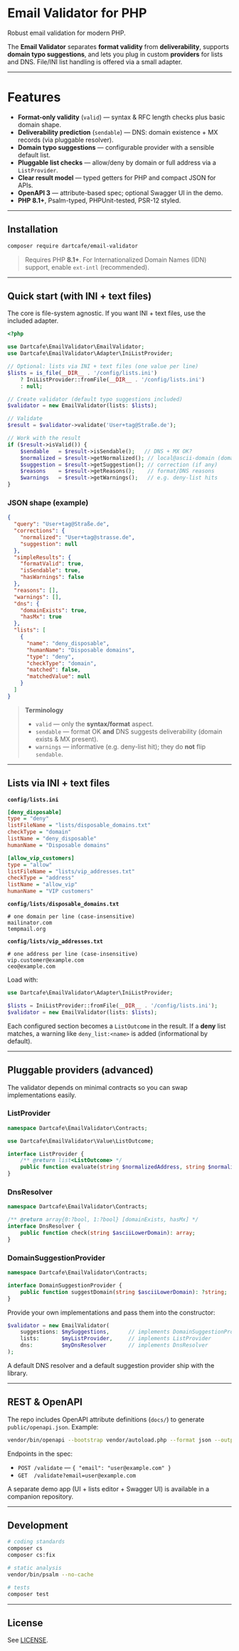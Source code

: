 # Email Validator for PHP

Robust email validation for modern PHP.

The **Email Validator** separates **format validity** from **deliverability**, supports **domain typo suggestions**, and lets you plug in custom **providers** for lists and DNS. File/INI list handling is offered via a small adapter.

---

# Features

- **Format-only validity** (`valid`) — syntax & RFC length checks plus basic domain shape.
- **Deliverability prediction** (`sendable`) — DNS: domain existence + MX records (via pluggable resolver).
- **Domain typo suggestions** — configurable provider with a sensible default list.
- **Pluggable list checks** — allow/deny by domain or full address via a `ListProvider`.
- **Clear result model** — typed getters for PHP and compact JSON for APIs.
- **OpenAPI 3** — attribute-based spec; optional Swagger UI in the demo.
- **PHP 8.1+**, Psalm-typed, PHPUnit-tested, PSR-12 styled.

---

## Installation

```bash
composer require dartcafe/email-validator
```

> Requires PHP **8.1+**. For Internationalized Domain Names (IDN) support, enable `ext-intl` (recommended).

---

## Quick start (with INI + text files)

The core is file-system agnostic. If you want INI + text files, use the included adapter.

```php
<?php

use Dartcafe\EmailValidator\EmailValidator;
use Dartcafe\EmailValidator\Adapter\IniListProvider;

// Optional: lists via INI + text files (one value per line)
$lists = is_file(__DIR__ . '/config/lists.ini')
    ? IniListProvider::fromFile(__DIR__ . '/config/lists.ini')
    : null;

// Create validator (default typo suggestions included)
$validator = new EmailValidator(lists: $lists);

// Validate
$result = $validator->validate('User+tag@Straße.de');

// Work with the result
if ($result->isValid()) {
    $sendable   = $result->isSendable();   // DNS + MX OK?
    $normalized = $result->getNormalized(); // local@ascii-domain (domain lowercased)
    $suggestion = $result->getSuggestion(); // correction (if any)
    $reasons    = $result->getReasons();    // format/DNS reasons
    $warnings   = $result->getWarnings();   // e.g. deny-list hits
}
```

### JSON shape (example)
```json
{
  "query": "User+tag@Straße.de",
  "corrections": {
    "normalized": "User+tag@strasse.de",
    "suggestion": null
  },
  "simpleResults": {
    "formatValid": true,
    "isSendable": true,
    "hasWarnings": false
  },
  "reasons": [],
  "warnings": [],
  "dns": {
    "domainExists": true,
    "hasMx": true
  },
  "lists": [
    {
      "name": "deny_disposable",
      "humanName": "Disposable domains",
      "type": "deny",
      "checkType": "domain",
      "matched": false,
      "matchedValue": null
    }
  ]
}
```

> **Terminology**
> - `valid` — only the **syntax/format** aspect.
> - `sendable` — format OK **and** DNS suggests deliverability (domain exists & MX present).
> - `warnings` — informative (e.g. deny-list hit); they do **not** flip `sendable`.

---

## Lists via INI + text files

**`config/lists.ini`**
```ini
[deny_disposable]
type = "deny"
listFileName = "lists/disposable_domains.txt"
checkType = "domain"
listName = "deny_disposable"
humanName = "Disposable domains"

[allow_vip_customers]
type = "allow"
listFileName = "lists/vip_addresses.txt"
checkType = "address"
listName = "allow_vip"
humanName = "VIP customers"
```

**`config/lists/disposable_domains.txt`**
```
# one domain per line (case-insensitive)
mailinator.com
tempmail.org
```

**`config/lists/vip_addresses.txt`**
```
# one address per line (case-insensitive)
vip.customer@example.com
ceo@example.com
```

Load with:

```php
use Dartcafe\EmailValidator\Adapter\IniListProvider;

$lists = IniListProvider::fromFile(__DIR__ . '/config/lists.ini');
$validator = new EmailValidator(lists: $lists);
```

Each configured section becomes a `ListOutcome` in the result. If a **deny** list matches, a warning like `deny_list:<name>` is added (informational by default).

---

## Pluggable providers (advanced)

The validator depends on minimal contracts so you can swap implementations easily.

### ListProvider
```php
namespace Dartcafe\EmailValidator\Contracts;

use Dartcafe\EmailValidator\Value\ListOutcome;

interface ListProvider {
    /** @return list<ListOutcome> */
    public function evaluate(string $normalizedAddress, string $normalizedDomain): array;
}
```

### DnsResolver
```php
namespace Dartcafe\EmailValidator\Contracts;

/** @return array{0:?bool, 1:?bool} [domainExists, hasMx] */
interface DnsResolver {
    public function check(string $asciiLowerDomain): array;
}
```

### DomainSuggestionProvider
```php
namespace Dartcafe\EmailValidator\Contracts;

interface DomainSuggestionProvider {
    public function suggestDomain(string $asciiLowerDomain): ?string;
}
```

Provide your own implementations and pass them into the constructor:

```php
$validator = new EmailValidator(
    suggestions: $mySuggestions,      // implements DomainSuggestionProvider
    lists:       $myListProvider,     // implements ListProvider
    dns:         $myDnsResolver       // implements DnsResolver
);
```

A default DNS resolver and a default suggestion provider ship with the library.

---

## REST & OpenAPI

The repo includes OpenAPI attribute definitions (`docs/`) to generate `public/openapi.json`. Example:

```bash
vendor/bin/openapi --bootstrap vendor/autoload.php --format json --output public/openapi.json docs
```

Endpoints in the spec:
- `POST /validate` — `{ "email": "user@example.com" }`
- `GET  /validate?email=user@example.com`

A separate demo app (UI + lists editor + Swagger UI) is available in a companion repository.

---

## Development

```bash
# coding standards
composer cs
composer cs:fix

# static analysis
vendor/bin/psalm --no-cache

# tests
composer test
```

---

## License

See [LICENSE](./LICENSE).